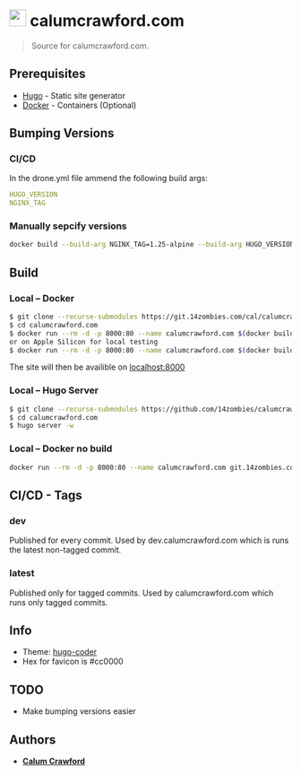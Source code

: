 # <img src="https://calumcrawford.com/favicons/apple-touch-icon.png" alt="calumcrawford.com logo" height=30 /> calumcrawford.com

> Source for calumcrawford.com.

## Prerequisites
* [Hugo](https://gohugo.io/) - Static site generator
* [Docker](https://docker.com) - Containers (Optional)

## Bumping Versions
### CI/CD
In the drone.yml file ammend the following build args:
```yaml
HUGO_VERSION
NGINX_TAG
```
### Manually sepcify versions
```sh
docker build --build-arg NGINX_TAG=1.25-alpine --build-arg HUGO_VERSION=0.121.0
```


## Build
### Local – Docker
```sh
$ git clone --recurse-submodules https://git.14zombies.com/cal/calumcrawford.com.git
$ cd calumcrawford.com
$ docker run --rm -d -p 8000:80 --name calumcrawford.com $(docker build -q -f ./docker/Dockerfile . )
or on Apple Silicon for local testing
$ docker run --rm -d -p 8000:80 --name calumcrawford.com $(docker build -q -f ./docker/Dockerfile.linux.arm64 .)
```

The site will then be availible on [localhost:8000](https://localhost:8000)

### Local – Hugo Server
```sh
$ git clone --recurse-submodules https://github.com/14zombies/calumcrawford.com
$ cd calumcrawford.com
$ hugo server -w
```


### Local – Docker no build
```sh
docker run --rm -d -p 8000:80 --name calumcrawford.com git.14zombies.com/cal/calumcrawford.com
```

## CI/CD - Tags
### dev
Published for every commit.
Used by dev.calumcrawford.com which is runs the latest non-tagged commit.

### latest
Published only for tagged commits.
Used by calumcrawford.com which runs only tagged commits.


## Info
* Theme: [hugo-coder](https://github.com/luizdepra/hugo-coder)
* Hex for favicon is #cc0000

## TODO
    
- Make bumping versions easier

## Authors
* [**Calum Crawford**](https://calumcrawford.com)
